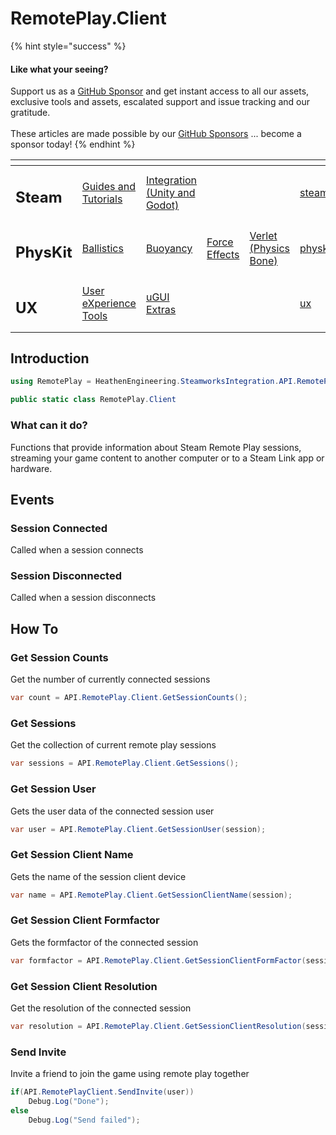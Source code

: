 # RemotePlay.Client

{% hint style="success" %}
#### Like what your seeing?

Support us as a [GitHub Sponsor](../../../) and get instant access to all our assets, exclusive tools and assets, escalated support and issue tracking and our gratitude.\
\
These articles are made possible by our [GitHub Sponsors](../../../) ... become a sponsor today!
{% endhint %}

<table data-view="cards"><thead><tr><th></th><th></th><th></th><th></th><th></th><th data-hidden data-card-target data-type="content-ref"></th><th data-hidden data-card-cover data-type="files"></th></tr></thead><tbody><tr><td><h2>Steam</h2></td><td><a href="../../../company/concepts/steam/">Guides and Tutorials</a></td><td><a href="../">Integration (Unity and Godot)</a></td><td></td><td></td><td><a href="../../../company/concepts/steam/">steam</a></td><td><a href="../../../.gitbook/assets/Steamworks Card.png">Steamworks Card.png</a></td></tr><tr><td><h2>PhysKit</h2></td><td><a href="../../physkit/learning/sample-scenes/1-ballistic-basics.md">Ballistics</a></td><td><a href="../../physkit/learning/sample-scenes/1-buoyancy-example.md">Buoyancy</a></td><td><a href="../../physkit/learning/sample-scenes/1-force-effect-fields.md">Force Effects</a></td><td><a href="../../physkit/learning/sample-scenes/2-verlet-spring-skinned-mesh.md">Verlet (Physics Bone)</a></td><td><a href="../../physkit/">physkit</a></td><td><a href="../../../.gitbook/assets/PhysKit Card.png">PhysKit Card.png</a></td></tr><tr><td><h2>UX</h2></td><td><a href="../../ux/learning/core-concepts/">User eXperience Tools</a></td><td><a href="../../ux/learning/ugui-extras/">uGUI Extras</a></td><td></td><td></td><td><a href="../../ux/">ux</a></td><td><a href="../../../.gitbook/assets/Splash Screen (1).png">Splash Screen (1).png</a></td></tr></tbody></table>

## &#x20;Introduction

```csharp
using RemotePlay = HeathenEngineering.SteamworksIntegration.API.RemotePlay.Client;
```

```csharp
public static class RemotePlay.Client
```

### What can it do?

Functions that provide information about Steam Remote Play sessions, streaming your game content to another computer or to a Steam Link app or hardware.

## Events

### Session Connected

Called when a session connects

### Session Disconnected

Called when a session disconnects

## How To

### Get Session Counts

Get the number of currently connected sessions

```csharp
var count = API.RemotePlay.Client.GetSessionCounts();
```

### Get Sessions

Get the collection of current remote play sessions

```csharp
var sessions = API.RemotePlay.Client.GetSessions();
```

### Get Session User

Gets the user data of the connected session user

```csharp
var user = API.RemotePlay.Client.GetSessionUser(session);
```

### Get Session Client Name

Gets the name of the session client device

```csharp
var name = API.RemotePlay.Client.GetSessionClientName(session);
```

### Get Session Client Formfactor

Gets the formfactor of the connected session

```csharp
var formfactor = API.RemotePlay.Client.GetSessionClientFormFactor(session);
```

### Get Session Client Resolution

Get the resolution of the connected session

```csharp
var resolution = API.RemotePlay.Client.GetSessionClientResolution(session);
```

### Send Invite

Invite a friend to join the game using remote play together

```csharp
if(API.RemotePlayClient.SendInvite(user))
    Debug.Log("Done");
else
    Debug.Log("Send failed");
```
